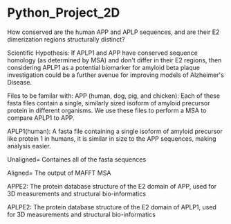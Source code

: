 # Python_Project_2D
How conserved are the human APP and APLP sequences, and are their E2 dimerization regions structurally distinct?

Scientific Hypothesis: If APLP1 and APP have conserved sequence homology (as determined by MSA) and don't differ in their E2 regions, then considering APLP1 as a potential biomarker for amyloid beta plaque investigation could be a further avenue for improving models of Alzheimer's Disease.

Files to be familar with:
APP (human, dog, pig, and chicken): Each of these fasta files contain a single, similarly sized isoform of amyloid precursor protein in different organisms. We use these files to perform a MSA to compare APLP1 to APP. 

APLP1(human): A fasta file containing a single isoform of amyloid precursor like protein 1 in humans, it is similar in size to the APP sequences, making analysis easier. 

Unaligned= Containes all of the fasta sequences

Aligned= The output of MAFFT MSA

APPE2: The protein database structure of the E2 domain of APP, used for 3D measurements and structural bio-informatics

APLPE2: The protein database structure of the E2 domain of APLP1, used for 3D measurements and structural bio-informatics
